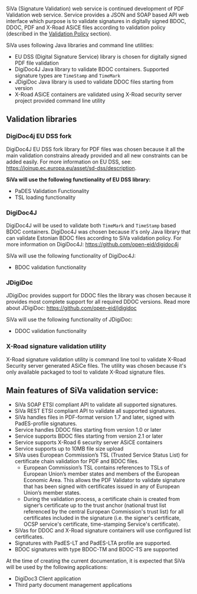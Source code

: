 <!--# SiVa overview-->

SiVa (Signature Validation) web service
is continued development of PDF Validation web service. Service provides
a JSON and SOAP based API web interface which purpose is to validate signatures
in digitally signed BDOC, DDOC, PDF and X-Road ASiCE files according to
validation policy (described in the [Validation Policy](appendix/validation_policy)
section).

SiVa uses following Java libraries and command line utilities:

* EU DSS (Digital Signature Service) library is chosen for digitally signed
  PDF file validation
* DigiDoc4J Java library to validate BDOC containers. Supported signature
  types are `TimeStamp` and `TimeMark`
* JDigiDoc Java library is used to validate DDOC files starting from version
* X-Road ASiCE containers are validated using X-Road security server project
  provided command line utility

## Validation libraries

### DigiDoc4j EU DSS fork

DigiDoc4J EU DSS fork library for PDF files was chosen because it all the main
validation constrains already provided and all new constraints can be added easily.
For more information on EU DSS, see:
<https://joinup.ec.europa.eu/asset/sd-dss/description>.

**SiVa will use the following functionality of EU DSS library:**

* PaDES Validation Functionality
* TSL loading functionality

### DigiDoc4J

DigiDoc4J will be used to validate both `TimeMark` and `TimeStamp` based BDOC containers.
DigiDoc4J was chosen because it's only Java library that can validate Estonian BDOC files
according to SiVa validation policy.
For more information on DigiDoc4J:
<https://github.com/open-eid/digidoc4j>

SiVa will use the following functionality of DigiDoc4J:

* BDOC validation functionality

### JDigiDoc

JDigiDoc provides support for DDOC files the library was chosen because it provides most
complete support for all required DDOC versions.
Read more about JDigiDoc:
<https://github.com/open-eid/jdigidoc>

SiVa will use the following functionality of JDigiDoc:

* DDOC validation functionality

### X-Road signature validation utility

X-Road signature validation utility is command line tool to validate X-Road Security server
generated ASiCe files. The utility was chosen because it's only available packaged to tool
to validate X-Road signature files.

## Main features of SiVa validation service:

- SiVa SOAP ETSI compliant API to validate all supported signatures.
- SiVa REST ETSI compliant API to validate all supported signatures.
- SiVa handles files in PDF-format version 1.7 and later,
  signed with PadES-profile signatures.
- Service handles DDOC files starting from version 1.0 or later
- Service supports BDOC files starting from version 2.1 or later
- Service supports X-Road 6 security server ASiCE containers
- Service supports up to 10MB file size upload
- SiVa uses European Commission’s TSL (Trusted Service
  Status List) for certificate chain validation for PDF and BDOC files.
	- European Commission’s TSL contains references to TSLs of
	  European Union’s member states and members of the European
	  Economic Area. This allows the PDF Validator to validate
	  signature that has been signed with certificates issued in any
	  of European Union’s member states.
	- During the validation process, a certificate chain is created
	  from signer’s certificate up to the trust anchor (national trust
	  list referenced by the central European Commission's trust list)
	  for all certificates included in the signature (i.e. the
	  signer's certificate, OCSP service's certificate, time-stamping
	  Service's certificate).
- SiVas for DDOC and X-Road signature containers will use configured
  list certificates.
- Signatures with PadES-LT and PadES-LTA profile are supported.
- BDOC signatures with type BDOC-TM and BDOC-TS are supported

At the time of creating the current documentation, it is expected that
SiVa will be used by the following applications:

- DigiDoc3 Client application
- Third party document management applications